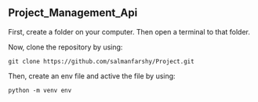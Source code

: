 ## Project_Management_Api

First, create a folder on your computer. Then open a terminal to that folder.

Now, clone the repository by using:
```
git clone https://github.com/salmanfarshy/Project.git
```


Then, create an env file and active the file by using:
```
python -m venv env
```

